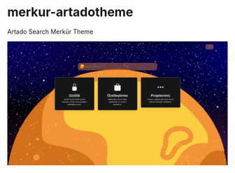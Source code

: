 # merkur-artadotheme
Artado Search Merkür Theme

![Screenshot](https://github.com/KerimCan05/merkur-artadotheme/blob/main/images/screenshot1.png?raw=true)
